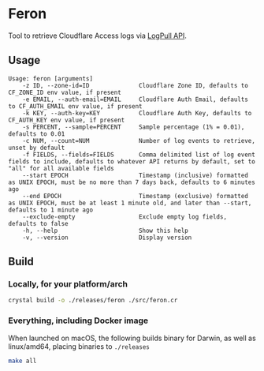 # Feron

Tool to retrieve Cloudflare Access logs via [LogPull API][logpull].

## Usage

```
Usage: feron [arguments]
    -z ID, --zone-id=ID              Cloudflare Zone ID, defaults to CF_ZONE_ID env value, if present
    -e EMAIL, --auth-email=EMAIL     Cloudflare Auth Email, defaults to CF_AUTH_EMAIL env value, if present
    -k KEY, --auth-key=KEY           Cloudflare Auth Key, defaults to CF_AUTH_KEY env value, if present
    -s PERCENT, --sample=PERCENT     Sample percentage (1% = 0.01), defaults to 0.01
    -c NUM, --count=NUM              Number of log events to retrieve, unset by default
    -f FIELDS, --fields=FIELDS       Comma delimited list of log event fields to include, defaults to whatever API returns by default, set to "all" for all available fields
    --start EPOCH                    Timestamp (inclusive) formatted as UNIX EPOCH, must be no more than 7 days back, defaults to 6 minutes ago
    --end EPOCH                      Timestamp (exclusive) formatted as UNIX EPOCH, must be at least 1 minute old, and later than --start, defaults to 1 minute ago
    --exclude-empty                  Exclude empty log fields, defaults to false
    -h, --help                       Show this help
    -v, --version                    Display version
```


## Build

### Locally, for your platform/arch
```sh
crystal build -o ./releases/feron ./src/feron.cr
```

### Everything, including Docker image

When launched on macOS, the following builds binary for Darwin, as well as linux/amd64, placing binaries to `./releases`
```sh
make all
```

[ Link Reference ]::
[logpull]: https://developers.cloudflare.com/logs/logpull-api/

